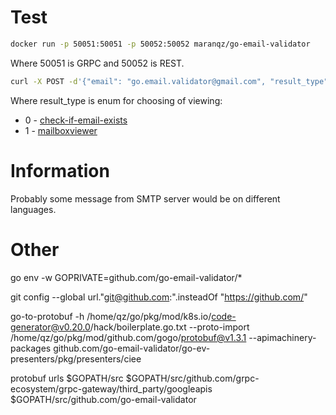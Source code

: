# Test

```bash
docker run -p 50051:50051 -p 50052:50052 maranqz/go-email-validator
```

Where 50051 is GRPC and 50052 is REST.

```bash
curl -X POST -d'{"email": "go.email.validator@gmail.com", "result_type": 0}' http://localhost:50052/v1/validation/single
```

Where result_type is enum for choosing of viewing:
* 0 - [check-if-email-exists](https://github.com/amaurymartiny/check-if-email-exists)
* 1 - [mailboxviewer](https://www.mailboxvalidator.com/api-single-validation)

# Information

Probably some message from SMTP server would be on different languages.

# Other

go env -w GOPRIVATE=github.com/go-email-validator/*

git config --global url."git@github.com:".insteadOf "https://github.com/"

go-to-protobuf -h /home/qz/go/pkg/mod/k8s.io/code-generator@v0.20.0/hack/boilerplate.go.txt --proto-import
/home/qz/go/pkg/mod/github.com/gogo/protobuf@v1.3.1 --apimachinery-packages
github.com/go-email-validator/go-ev-presenters/pkg/presenters/ciee

protobuf urls $GOPATH/src $GOPATH/src/github.com/grpc-ecosystem/grpc-gateway/third_party/googleapis
$GOPATH/src/github.com/go-email-validator